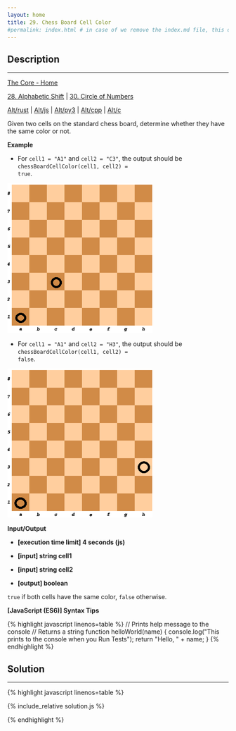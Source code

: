 ```yaml
---
layout: home
title: 29. Chess Board Cell Color
#permalink: index.html # in case of we remove the index.md file, this doc will be the index page
---
```


<div class="row">
<div class="columnStmt" markdown="1">

## Description
------

[The Core - Home](../../code-signal-arcade-thecore/README.html)

[28. Alphabetic Shift](../28_alphabeticShift/README.html)  | [30. Circle of Numbers](../30_circleOfNumbers/README.html)

[Alt/rust](./Alt_rust/README.md) | [Alt/js](./Alt_js/README.html) | [Alt/py3](./Alt_py3/README.md) | [Alt/cpp](./Alt_cpp/README.md) | [Alt/c](./Alt_c/README.md)

Given two cells on the standard chess board, determine whether they have the same color or not.

**Example**

* For <code>cell1 = "A1"</code> and <code>cell2 = "C3"</code>, the output should be
<code>chessBoardCellColor(cell1, cell2) = true</code>.

![](./images/example1.png)

* For <code>cell1 = "A1"</code> and <code>cell2 = "H3"</code>, the output should be
<code>chessBoardCellColor(cell1, cell2) = false</code>.

![](./images/example2.png)

**Input/Output**

* **[execution time limit] 4 seconds (js)**

* **[input] string cell1**

* **[input] string cell2**

* **[output] boolean**

<code>true</code> if both cells have the same color, <code>false</code> otherwise.

**[JavaScript (ES6)] Syntax Tips**

{% highlight javascript linenos=table %}
// Prints help message to the console
// Returns a string
function helloWorld(name) {
    console.log("This prints to the console when you Run Tests");
    return "Hello, " + name;
}
{% endhighlight %}

</div>
<div class="columnSol" markdown="1">

## Solution
------

{% highlight javascript linenos=table %}

{% include_relative solution.js %}

{% endhighlight %}

</div>
</div>